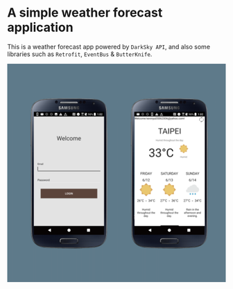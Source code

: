 # A simple weather forecast application
This is a weather forecast app powered by `DarkSky API`, and also some libraries such as `Retrofit`, `EventBus` & `ButterKnife`.

![app-image]

<!-- Markdown link & img dfn's -->
[app-image]: ./static/app.png